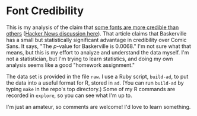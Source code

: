# Font Credibility

This is my analysis of the claim that
[some fonts are more credible than others](http://opinionator.blogs.nytimes.com/2012/08/08/hear-all-ye-people-hearken-o-earth/) ([Hacker News discussion here](http://news.ycombinator.com/item?id=4362277)). That article claims that Baskerville has a small but statistically significant advantage in credibility over Comic Sans. It says, "The *p*-value for Baskerville is 0.0068." I'm not sure what that means, but this is my effort to analyze and understand the data myself.
I'm not a statistician, but I'm trying to learn statistics, and doing my own analysis seems like a good "homework assignment."

The data set is provided in the file `raw`. I use a Ruby script, `build-ad`, to put the data into a useful format for R, stored in `ad`. (You can run `build-ad` by typing `make` in the repo's top directory.) Some of my R commands are recorded in `explore`, so you can see what I'm up to.

I'm just an amateur, so comments are welcome! I'd love to learn something.




